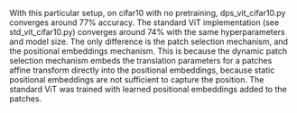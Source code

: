 With this particular setup, on cifar10 with no pretraining,
dps_vit_cifar10.py converges around 77% accuracy. The standard ViT
implementation (see std_vit_cifar10.py) converges around 74%
with the same hyperparameters and model size. The only difference
is the patch selection mechanism, and the positional embeddings
mechanism. This is because the dynamic patch selection mechanism
embeds the translation parameters for a patches affine transform
directly into the positional embeddings, because static positional
embeddings are not sufficient to capture the position. The standard
ViT was trained with learned positional embeddings added to the patches.
